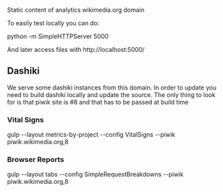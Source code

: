 Static content of analytics wikimedia.org domain

To easily test locally you can do:

python -m SimpleHTTPServer 5000


And later access files with http://localhost:5000/

## Dashiki ##
We serve some dashiki instances from this domain. 
In order to update you need to build dashiki locally and update the source.
The only thing to look for is that piwik site is #8 and that has to be passed
at build time
### Vital Signs ###
gulp --layout metrics-by-project --config VitalSigns --piwik piwik.wikimedia.org,8

### Browser Reports ###
gulp --layout tabs --config SimpleRequestBreakdowns  --piwik piwik.wikimedia.org,8

